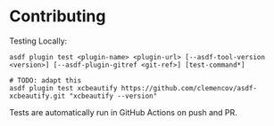 # Contributing

Testing Locally:

```shell
asdf plugin test <plugin-name> <plugin-url> [--asdf-tool-version <version>] [--asdf-plugin-gitref <git-ref>] [test-command*]

# TODO: adapt this
asdf plugin test xcbeautify https://github.com/clemencov/asdf-xcbeautify.git "xcbeautify --version"
```

Tests are automatically run in GitHub Actions on push and PR.

